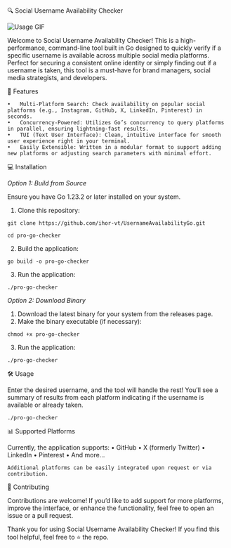 🔍 Social Username Availability Checker

![Usage GIF](https://github.com/ihor-vt/UsernameAvailabilityGo/tree/main/assets/UsernameAvailabilityGo.gif)

Welcome to Social Username Availability Checker! This is a high-performance, command-line tool built in Go designed to quickly verify if a specific username is available across multiple social media platforms. Perfect for securing a consistent online identity or simply finding out if a username is taken, this tool is a must-have for brand managers, social media strategists, and developers.

🚀 Features

    •	Multi-Platform Search: Check availability on popular social platforms (e.g., Instagram, GitHub, X, LinkedIn, Pinterest) in seconds.
    •	Concurrency-Powered: Utilizes Go’s concurrency to query platforms in parallel, ensuring lightning-fast results.
    •	TUI (Text User Interface): Clean, intuitive interface for smooth user experience right in your terminal.
    •	Easily Extensible: Written in a modular format to support adding new platforms or adjusting search parameters with minimal effort.

💻 Installation

_Option 1: Build from Source_

Ensure you have Go 1.23.2 or later installed on your system.

1. Clone this repository:

```shell
git clone https://github.com/ihor-vt/UsernameAvailabilityGo.git
```

```shell
cd pro-go-checker
```

2. Build the application:

```shell
go build -o pro-go-checker
```

3. Run the application:

```shell
./pro-go-checker
```

_Option 2: Download Binary_

1. Download the latest binary for your system from the releases page.
2. Make the binary executable (if necessary):

```shell
chmod +x pro-go-checker
```

3. Run the application:

```shell
./pro-go-checker
```

🛠 Usage

Enter the desired username, and the tool will handle the rest! You’ll see a summary of results from each platform indicating if the username is available or already taken.

```shell
./pro-go-checker
```

📊 Supported Platforms

Currently, the application supports:
• GitHub
• X (formerly Twitter)
• LinkedIn
• Pinterest
• And more…

    Additional platforms can be easily integrated upon request or via contribution.

🤝 Contributing

Contributions are welcome! If you’d like to add support for more platforms, improve the interface, or enhance the functionality, feel free to open an issue or a pull request.

Thank you for using Social Username Availability Checker! If you find this tool helpful, feel free to ⭐ the repo.
